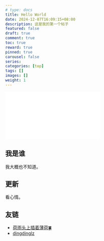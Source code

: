 ```yaml
---
# type: docs 
title: Hello World
date: 2024-12-07T16:09:15+08:00
description: 这是我的第一个帖子
featured: false
draft: true
comment: true
toc: true
reward: true
pinned: true
carousel: false
series:
categories: [top]
tags: []
images: []
weight: 1
---
```


![Coconut-Aero](content/posts/hello-world/hello-world.md)

## 我是谁

我大概也不知道。

## 更新

看心情。

## 友链

- [荷雨头上插着薄荷🍀](http://blog.soilzhu.su/)
- [dingdinglz](https://dingdinglz.github.io)